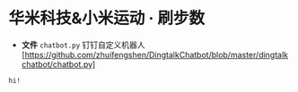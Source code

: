 # 华米科技&小米运动 · 刷步数

* **文件** `chatbot.py`
钉钉自定义机器人[https://github.com/zhuifengshen/DingtalkChatbot/blob/master/dingtalkchatbot/chatbot.py]

```bash
hi!
```
